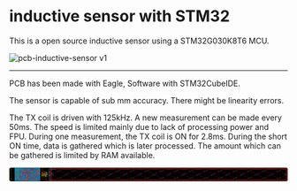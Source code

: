 # inductive sensor with STM32

This is a open source inductive sensor using a STM32G030K8T6 MCU.

![pcb-inductive-sensor v1](media/pcb-inductive-sensor-v1.png)

---

PCB has been made with Eagle, Software with STM32CubeIDE.

The sensor is capable of sub mm accuracy. There might be linearity errors.

The TX coil is driven with 125kHz. A new measurement can be made every 50ms. The speed is limited mainly due to lack of processing power and FPU. During one measurement, the TX coil is ON for 2.8ms. During the short ON time, data is gathered which is later processed. The amount which can be gathered is limited by RAM available.


![pcb-inductive-sensor v1](media/pcb-inductive-sensor-v1-all.png)